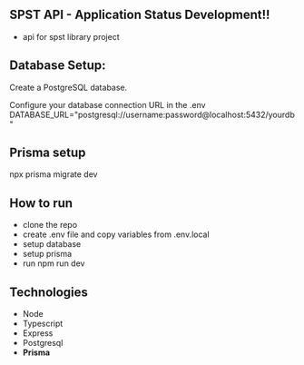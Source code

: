## SPST API - Application Status Development!!

- api for spst library project

## Database Setup:

Create a PostgreSQL database.

Configure your database connection URL in the .env 
DATABASE_URL="postgresql://username:password@localhost:5432/yourdb"

## Prisma setup

npx prisma migrate dev

## How to run
- clone the repo
- create .env file and copy variables from .env.local
- setup database
- setup prisma
- run npm run dev

## Technologies

- Node
- Typescript
- Express
- Postgresql
- **Prisma**